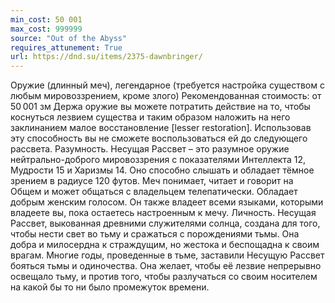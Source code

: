```yaml
---
min_cost: 50 001
max_cost: 999999
source: "Out of the Abyss"
requires_attunement: True
url: https://dnd.su/items/2375-dawnbringer/
---
```


Оружие (длинный меч), легендарное (требуется настройка существом с любым мировоззрением, кроме злого)
Рекомендованная стоимость: от 50 001 зм
Держа оружие вы можете потратить действие на то, чтобы коснуться лезвием существа и таким образом наложить на него заклинанием малое восстановление [lesser restoration]. Использовав эту способность вы не сможете воспользоваться ей до следующего рассвета.
Разумность. Несущая Рассвет – это разумное оружие нейтрально-доброго мировоззрения с показателями Интеллекта 12, Мудрости 15 и Харизмы 14. Оно способно слышать и обладает тёмное зрением в радиусе 120 футов.
Меч понимает, читает и говорит на Общем и может общаться с владельцем телепатически. Обладает добрым женским голосом. Он также владеет всеми языками, которыми владеете вы, пока остаетесь настроенным к мечу.
Личность. Несущая Рассвет, выкованная древними служителями солнца, создана для того, чтобы нести свет во тьму и сражаться с порождениями тьмы. Она добра и милосердна к страждущим, но жестока и беспощадна к своим врагам.
Многие годы, проведенные в тьме, заставили Несущую Рассвет бояться тьмы и одиночества. Она желает, чтобы её лезвие непрерывно освещало тьму, и против того, чтобы разлучаться со своим носителем на какой бы то ни было промежуток времени.